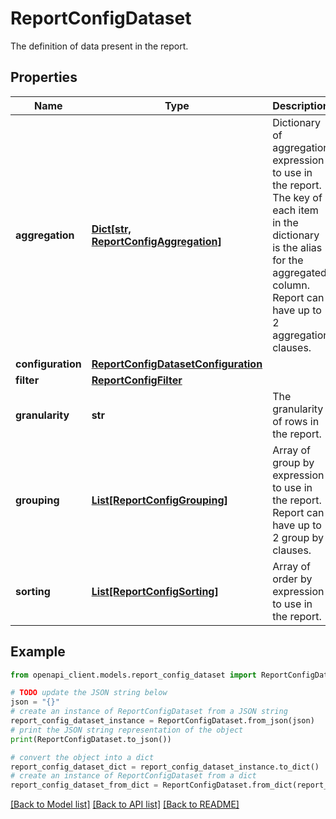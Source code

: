 # ReportConfigDataset

The definition of data present in the report.

## Properties

Name | Type | Description | Notes
------------ | ------------- | ------------- | -------------
**aggregation** | [**Dict[str, ReportConfigAggregation]**](ReportConfigAggregation.md) | Dictionary of aggregation expression to use in the report. The key of each item in the dictionary is the alias for the aggregated column. Report can have up to 2 aggregation clauses. | [optional] 
**configuration** | [**ReportConfigDatasetConfiguration**](ReportConfigDatasetConfiguration.md) |  | [optional] 
**filter** | [**ReportConfigFilter**](ReportConfigFilter.md) |  | [optional] 
**granularity** | **str** | The granularity of rows in the report. | [optional] 
**grouping** | [**List[ReportConfigGrouping]**](ReportConfigGrouping.md) | Array of group by expression to use in the report. Report can have up to 2 group by clauses. | [optional] 
**sorting** | [**List[ReportConfigSorting]**](ReportConfigSorting.md) | Array of order by expression to use in the report. | [optional] 

## Example

```python
from openapi_client.models.report_config_dataset import ReportConfigDataset

# TODO update the JSON string below
json = "{}"
# create an instance of ReportConfigDataset from a JSON string
report_config_dataset_instance = ReportConfigDataset.from_json(json)
# print the JSON string representation of the object
print(ReportConfigDataset.to_json())

# convert the object into a dict
report_config_dataset_dict = report_config_dataset_instance.to_dict()
# create an instance of ReportConfigDataset from a dict
report_config_dataset_from_dict = ReportConfigDataset.from_dict(report_config_dataset_dict)
```
[[Back to Model list]](../README.md#documentation-for-models) [[Back to API list]](../README.md#documentation-for-api-endpoints) [[Back to README]](../README.md)


